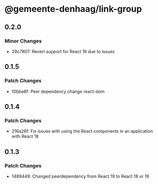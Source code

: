# @gemeente-denhaag/link-group

## 0.2.0

### Minor Changes

- 29c7807: Revert support for React 19 due to issues

## 0.1.5

### Patch Changes

- f0bbe8f: Peer dependency change react-dom

## 0.1.4

### Patch Changes

- 216a26f: Fix issues with using the React components in an application with React 18

## 0.1.3

### Patch Changes

- 1489449: Changed peerdependency from React 19 to React 18 or 19
